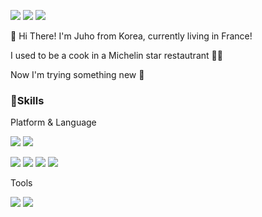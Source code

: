 <a href="https://www.instagram.com/wjdwngh293/" target="_blank"><img src="https://img.shields.io/badge/Instagram-E4405F?style=flat-square&logo=Instagram&logoColor=white"/></a>
<a href="https://www.linkedin.com/in/juho-jung-3402b0228/" target="_blank"><img src="https://img.shields.io/badge/Linkedin-0A66C2?style=flat-square&logo=LinkedIn&logoColor=white"/></a>
<a href="https://www.google.com/" target="_blank"><img src="https://img.shields.io/badge/juhojung293@gmail.com-EA4335?style=flat-square&logo=Gmail&logoColor=white"/></a>


👋 Hi There! I'm Juho from Korea, currently living in France!

I used to be a cook in a Michelin star restautrant 👨‍🍳

Now I'm trying something new 🌱

<h3>💪Skills</h3>

Platform & Language

<img src="https://img.shields.io/badge/Android-3DDC84?style=flat-square&logo=Android&logoColor=white"/>  <img src="https://img.shields.io/badge/ios-000000?style=flat-square&logo=iOS&logoColor=white"/>

<img src="https://img.shields.io/badge/HTML-E34F26?style=flat-square&logo=HTML5&logoColor=white"/> <img src="https://img.shields.io/badge/CSS-1572B6?style=flat-square&logo=CSS3&logoColor=white"/> <img src="https://img.shields.io/badge/JavaScript-F7DF1E?style=flat-square&logo=JavaScript&logoColor=white"/> <img src="https://img.shields.io/badge/Python-3776AB?style=flat-square&logo=Python&logoColor=white"/>

Tools

<img src="https://img.shields.io/badge/Git-F05032?style=flat-square&logo=Git&logoColor=white"/> <img src="https://img.shields.io/badge/Visual Studio Code-007ACC?style=flat-square&logo=Visual Studio Code&logoColor=white"/></a>
<!---
JuhoJUNG-Kr/JuhoJUNG-Kr is a ✨ special ✨ repository because its `README.md` (this file) appears on your GitHub profile.
You can click the Preview link to take a look at your changes.
--->
